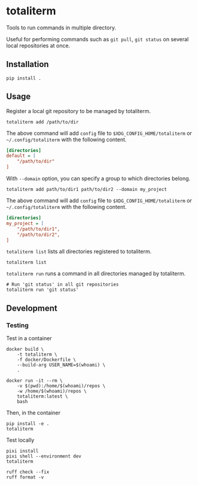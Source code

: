 # totaliterm

Tools to run commands in multiple directory.

Useful for performing commands such as `git pull`, `git status` on several
local repositories at once.

## Installation

```console
pip install .
```

## Usage

Register a local git repository to be managed by totaliterm.

```console
totaliterm add /path/to/dir
```

The above command will add `config` file to `$XDG_CONFIG_HOME/totaliterm` or
`~/.config/totaliterm` with the following content.

```ini
[directories]
default = [
    "/path/to/dir"
]
```

With `--domain` option, you can specify a group to which directories belong.

```console
totaliterm add path/to/dir1 path/to/dir2 --domain my_project
```

The above command will add `config` file to `$XDG_CONFIG_HOME/totaliterm` or
`~/.config/totaliterm` with the following content.

```ini
[directories]
my_project = [
    "/path/to/dir1",
    "/path/to/dir2",
]
```

`totaliterm list` lists all directories registered to totaliterm.

```console
totaliterm list
```

`totaliterm run` runs a command in all directories managed by totaliterm.

```console
# Run 'git status' in all git repositories
totaliterm run 'git status'
```

## Development

### Testing

Test in a container

```console
docker build \
    -t totaliterm \
    -f docker/Dockerfile \
    --build-arg USER_NAME=$(whoami) \
    .

docker run -it --rm \
    -v $(pwd):/home/$(whoami)/repos \
    -w /home/$(whoami)/repos \
    totaliterm:latest \
    bash
```

Then, in the container

```console
pip install -e .
totaliterm
```

Test locally

```console
pixi install
pixi shell --environment dev
totaliterm
```

```console
ruff check --fix
ruff format -v
```
